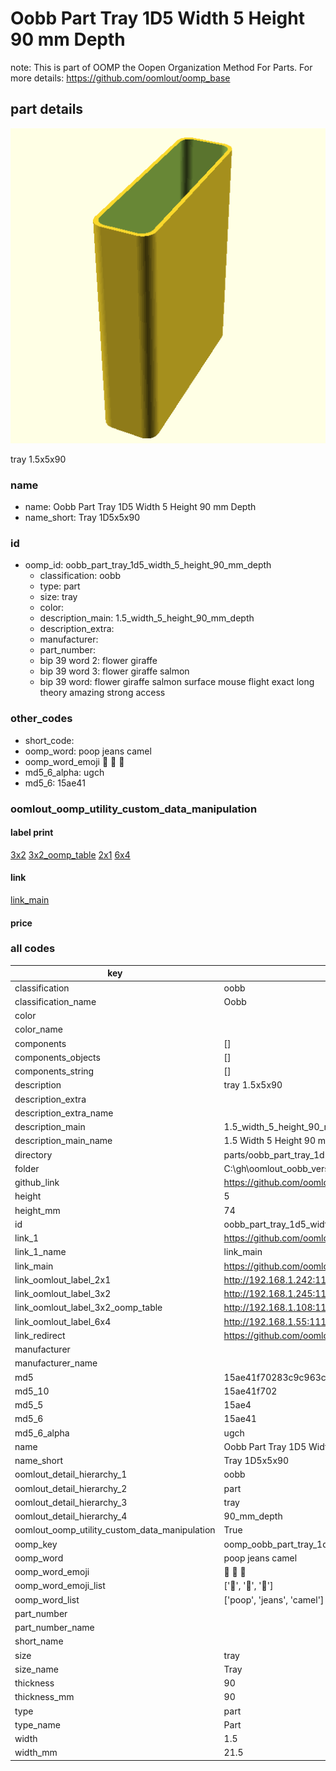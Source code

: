 # Oobb Part Tray 1D5 Width 5 Height 90 mm Depth  

note: This is part of OOMP the Oopen Organization Method For Parts. For more details: https://github.com/oomlout/oomp_base

##  part details
  

[![](3dpr.png)](3dpr.png)

tray 1.5x5x90



### name
* name: Oobb Part Tray 1D5 Width 5 Height 90 mm Depth
* name_short: Tray 1D5x5x90 
### id
* oomp_id: oobb_part_tray_1d5_width_5_height_90_mm_depth
  * classification: oobb
  * type: part
  * size: tray
  * color: 
  * description_main: 1.5_width_5_height_90_mm_depth
  * description_extra: 
  * manufacturer: 
  * part_number: 
  * bip 39 word 2: flower giraffe
  * bip 39 word 3: flower giraffe salmon
  * bip 39 word: flower giraffe salmon surface mouse flight exact long theory amazing strong access

### other_codes
* short_code: 
* oomp_word: poop jeans camel
* oomp_word_emoji :poop: :jeans: :camel:
* md5_6_alpha: ugch
* md5_6: 15ae41






### oomlout_oomp_utility_custom_data_manipulation
#### label print
[3x2](http://192.168.1.245:1112/?label=oomp%20ugch)
[3x2_oomp_table](http://192.168.1.108:1112/?label=oomp%20ugch)
[2x1](http://192.168.1.242:1112/?label=oomp%20ugch)
[6x4](http://192.168.1.55:1112/?label=oomp%20ugch)    

#### link

[link_main](https://github.com/oomlout/oomlout_oobb_version_4_generated_parts/tree/main/navigation_oomp/oobb/part/tray/1.5_width_5_height_90_mm_depth/part)                              

#### price







### all codes 
| key | value |  
| --- | --- |  
| classification | oobb |  
| classification_name | Oobb |  
| color |  |  
| color_name |  |  
| components | [] |  
| components_objects | [] |  
| components_string | [] |  
| description | tray 1.5x5x90 |  
| description_extra |  |  
| description_extra_name |  |  
| description_main | 1.5_width_5_height_90_mm_depth |  
| description_main_name | 1.5 Width 5 Height 90 mm Depth |  
| directory | parts/oobb_part_tray_1d5_width_5_height_90_mm_depth |  
| folder | C:\gh\oomlout_oobb_version_4_generated_parts\parts\oobb_part_tray_1d5_width_5_height_90_mm_depth |  
| github_link | https://github.com/oomlout/oomlout_oomp_part_src/tree/main/parts/oobb_part_tray_1d5_width_5_height_90_mm_depth |  
| height | 5 |  
| height_mm | 74 |  
| id | oobb_part_tray_1d5_width_5_height_90_mm_depth |  
| link_1 | https://github.com/oomlout/oomlout_oobb_version_4_generated_parts/tree/main/navigation_oomp/oobb/part/tray/1.5_width_5_height_90_mm_depth/part |  
| link_1_name | link_main |  
| link_main | https://github.com/oomlout/oomlout_oobb_version_4_generated_parts/tree/main/navigation_oomp/oobb/part/tray/1.5_width_5_height_90_mm_depth/part |  
| link_oomlout_label_2x1 | http://192.168.1.242:1112/?label=oomp%20ugch |  
| link_oomlout_label_3x2 | http://192.168.1.245:1112/?label=oomp%20ugch |  
| link_oomlout_label_3x2_oomp_table | http://192.168.1.108:1112/?label=oomp%20ugch |  
| link_oomlout_label_6x4 | http://192.168.1.55:1112/?label=oomp%20ugch |  
| link_redirect | https://github.com/oomlout/oomlout_oobb_version_4_generated_parts/tree/main/parts/oobb_tray_1d5_05_90 |  
| manufacturer |  |  
| manufacturer_name |  |  
| md5 | 15ae41f70283c9c963c85da37cd88acc |  
| md5_10 | 15ae41f702 |  
| md5_5 | 15ae4 |  
| md5_6 | 15ae41 |  
| md5_6_alpha | ugch |  
| name | Oobb Part Tray 1D5 Width 5 Height 90 mm Depth |  
| name_short | Tray 1D5x5x90  |  
| oomlout_detail_hierarchy_1 | oobb |  
| oomlout_detail_hierarchy_2 | part |  
| oomlout_detail_hierarchy_3 | tray |  
| oomlout_detail_hierarchy_4 | 90_mm_depth |  
| oomlout_oomp_utility_custom_data_manipulation | True |  
| oomp_key | oomp_oobb_part_tray_1d5_width_5_height_90_mm_depth |  
| oomp_word | poop jeans camel |  
| oomp_word_emoji | :poop: :jeans: :camel: |  
| oomp_word_emoji_list | [':poop:', ':jeans:', ':camel:'] |  
| oomp_word_list | ['poop', 'jeans', 'camel'] |  
| part_number |  |  
| part_number_name |  |  
| short_name |  |  
| size | tray |  
| size_name | Tray |  
| thickness | 90 |  
| thickness_mm | 90 |  
| type | part |  
| type_name | Part |  
| width | 1.5 |  
| width_mm | 21.5 |  
